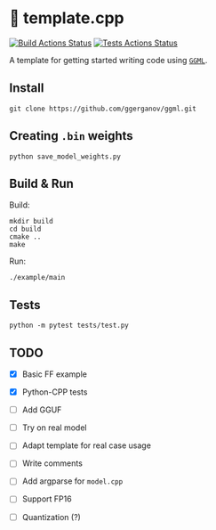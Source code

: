 # 💽 template.cpp

[![Build Actions Status](https://github.com/grazder/ggml_template/actions/workflows/build.yml/badge.svg)](https://github.com/grazder/ggml_template/actions/workflows/build.yml)
[![Tests Actions Status](https://github.com/grazder/ggml_template/actions/workflows/tests.yml/badge.svg)](https://github.com/grazder/ggml_template/actions/workflows/tests.yml)

A template for getting started writing code using [`GGML`](https://github.com/ggerganov/ggml.git).

## Install

```
git clone https://github.com/ggerganov/ggml.git
```

## Creating `.bin` weights

```
python save_model_weights.py
```

## Build & Run

Build:
```
mkdir build
cd build
cmake ..
make
```

Run:
```
./example/main
```

## Tests

```
python -m pytest tests/test.py
```

## TODO

- [x] Basic FF example
- [x] Python-CPP tests
- [ ] Add GGUF 
- [ ] Try on real model
- [ ] Adapt template for real case usage
- [ ] Write comments
- [ ] Add argparse for `model.cpp`
- [ ] Support FP16
- [ ] Quantization (?)

